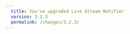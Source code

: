 ```yaml
---
  title: You've upgraded Live Stream Notifier
  version: 3.2.3
  permalink: /changes/3.2.3/
---
```

&nbsp;
